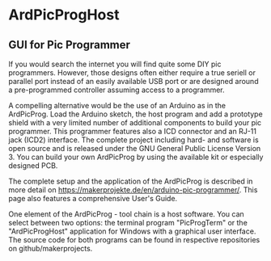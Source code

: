 # ArdPicProgHost
## GUI for Pic Programmer

If you would search the internet you will find quite some DIY pic programmers. However, those designs often either require a true seriell or parallel port instead of an easily available USB port or are designed around a pre-programmed controller assuming access to a programmer.

A compelling alternative would be the use of an Arduino as in the ArdPicProg. Load the Arduino sketch, the host program and add a prototype shield with a very limited number of additional components to build your pic programmer. This programmer features also a ICD connector and an RJ-11 jack (ICD2) interface. The complete project including hard- and software is open source and is released under the GNU General Public License Version 3. You can build your own ArdPicProg by using the available kit or especially designed PCB.

The complete setup and the application of the ArdPicProg is described in more detail on https://makerprojekte.de/en/arduino-pic-programmer/. This page also features a comprehensive User's Guide.

One element of the ArdPicProg - tool chain is a host software. You can select between two options: the terminal program "PicProgTerm" or the "ArdPicProgHost" application for Windows with a graphical user interface. The source code for both programs can be found in respective repositories on github/makerprojects.